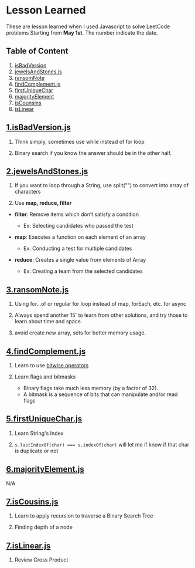 # Lesson Learned

These are lesson learned when I used Javascript to solve LeetCode problems Starting from **May 1st**. The number indicate the date.

## Table of Content

1. [isBadVersion](#1.isBadVersion.js)
2. [jewelsAndStones.js](#2.jewelsAndStones.js)
3. [ransomNote](#3.ransomNote.js)
4. [findComplement.js](#4.findComplement.js)
5. [firstUniqueChar](#5.firstUniqueChar.js)
6. [majorityElement](#6.majorityElement.js)
7. [isCounsins](#7.isCousins.js)
8. [isLinear](#7.isLinear.js)

## [1.isBadVersion.js](https://github.com/calvinqc/allCodingChallenge/tree/master/leetcode/may_challenge/1.isBadVersion.js)

1. Think simply, sometimes use while instead of for loop

2. Binary search if you know the answer should be in the other half.

## [2.jewelsAndStones.js](https://github.com/calvinqc/allCodingChallenge/tree/master/leetcode/may_challenge/2.jewelsAndStones.js)

1. If you want to loop through a String, use split("") to convert into array of characters

2. Use **map, reduce, filter**

- **filter**: Remove items which don’t satisfy a condition

  - Ex: Selecting candidates who passed the test

- **map**: Executes a function on each element of an array

  - Ex: Conducting a test for multiple candidates

- **reduce**: Creates a single value from elements of Array
  - Ex: Creating a team from the selected candidates

## [3.ransomNote.js](https://github.com/calvinqc/allCodingChallenge/tree/master/leetcode/may_challenge/3.ransomNote.js)

1. Using for...of or regular for loop instead of map, forEach, etc. for async

2. Always spend another 15' to learn from other solutions, and try those to learn about time and space.

3. avoid create new array, sets for better memory usage.

## [4.findComplement.js](https://github.com/calvinqc/allCodingChallenge/tree/master/leetcode/may_challenge/4.findComplement.js)

1. Learn to use [bitwise operators](https://developer.mozilla.org/en-US/docs/Web/JavaScript/Reference/Operators/Bitwise_Operators)

2. Learn flags and bitmasks
   - Binary flags take much less memory (by a factor of 32).
   - A bitmask is a sequence of bits that can manipulate and/or read flags

## [5.firstUniqueChar.js](https://github.com/calvinqc/allCodingChallenge/tree/master/leetcode/may_challenge/5.firstUniqueChar.js)

1. Learn String's Index

2. `s.lastIndexOf(char) === s.indexOf(char)` will let me if know if that char is duplicate or not

## [6.majorityElement.js](https://github.com/calvinqc/allCodingChallenge/tree/master/leetcode/may_challenge/6.majorityElement.js)

N/A

## [7.isCousins.js](https://github.com/calvinqc/allCodingChallenge/tree/master/leetcode/may_challenge/7.isCousins.js)

1. Learn to apply recursion to traverse a Binary Search Tree

2. Finding depth of a node

## [7.isLinear.js](https://github.com/calvinqc/allCodingChallenge/tree/master/leetcode/may_challenge/7.isLinear.js)

1. Review Cross Product
